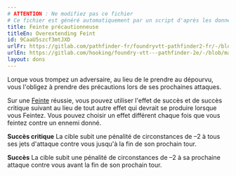 ```yaml
---
# ATTENTION : Ne modifiez pas ce fichier
# Ce fichier est généré automatiquement par un script d'après les données du module Foundry VTT officiel et de sa traduction
title: Feinte précautionneuse
titleEn: Overextending Feint
id: 9CaaU5szcf3mtJXD
urlFr: https://gitlab.com/pathfinder-fr/foundryvtt-pathfinder2-fr/-/blob/master/data/feats/9CaaU5szcf3mtJXD.htm
urlEn: https://gitlab.com/hooking/foundry-vtt---pathfinder-2e/-/blob/master/packs/data/feats.db/overextending-feint.json
layout: dons
---
```

Lorque vous trompez un adversaire, au lieu de le prendre au dépourvu, vous l'obligez à prendre des précautions lors de ses prochaines attaques.

Sur une [Feinte](../actions/feinter.md) réussie, vous pouvez utiliser l'effet de succès et de succès critique suivant au lieu de tout autre effet qui devrait se produire lorsque vous Feintez. Vous pouvez choisir un effet différent chaque fois que vous feintez contre un ennemi donné.

**Succès critique** La cible subit une pénalité de circonstances de –2 à tous ses jets d'attaque contre vous jusqu'à la fin de son prochain tour.

**Succès** La cible subit une pénalité de circonstances de –2 à sa prochaine attaque contre vous avant la fin de son prochain tour.
